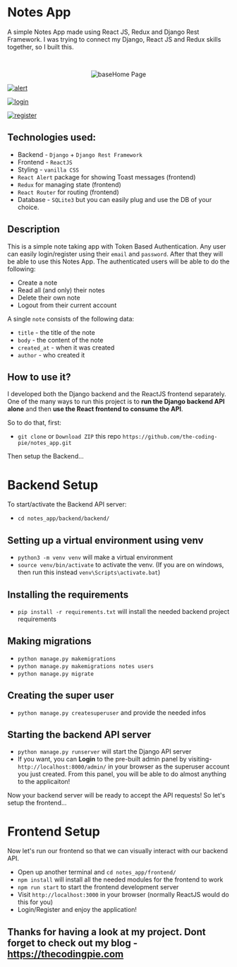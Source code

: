 # Notes App
A simple Notes App made using React JS, Redux and Django Rest Framework. I was trying to connect my Django, React JS and Redux skills together, so I built this.

<br/>

<p align="center"><img src="https://i.ibb.co/JzgS4VP/base.png" alt="base" border="0">Home Page</p>

<a href="https://ibb.co/HD36R8p"><img src="https://i.ibb.co/qMVKhQF/alert.png" alt="alert" border="0"></a>

<a href="https://ibb.co/CPR6BNj"><img src="https://i.ibb.co/y4Hp0Gz/login.png" alt="login" border="0"></a>

<a href="https://ibb.co/vs1Cd0H"><img src="https://i.ibb.co/cbJK841/register.png" alt="register" border="0"></a>

## Technologies used:

- Backend - `Django` + `Django Rest Framework`
- Frontend - `ReactJS`
- Styling - `vanilla CSS`
- `React Alert` package for showing Toast messages (frontend)
- `Redux` for managing state (frontend)
- `React Router` for routing (frontend)
- Database - `SQLite3` but you can easily plug and use the DB of your choice.

## Description

This is a simple note taking app with Token Based Authentication. Any user can easily login/register using their `email` and `password`. After that they will be able to use this Notes App. The authenticated users will be able to do the following:

- Create a note
- Read all (and only) their notes
- Delete their own note
- Logout from their current account

A single `note` consists of the following data:

- `title` - the title of the note
- `body` - the content of the note
- `created_at` - when it was created
- `author` - who created it

## How to use it?

I developed both the Django backend and the ReactJS frontend separately. 
One of the many ways to run this project is to **run the Django backend API alone** and then **use the React frontend to consume the API**.

So to do that, first:

- `git clone` or `Download ZIP` this repo `https://github.com/the-coding-pie/notes_app.git`

Then setup the Backend...

# Backend Setup

To start/activate the Backend API server:

- `cd notes_app/backend/backend/`

## Setting up a virtual environment using venv
- `python3 -m venv venv` will make a virtual environment
- `source venv/bin/activate` to activate the venv. (If you are on windows, then run this instead `venv\Scripts\activate.bat`)

## Installing the requirements
- `pip install -r requirements.txt` will install the needed backend project requirements

## Making migrations
- `python manage.py makemigrations`
- `python manage.py makemigrations notes users`
- `python manage.py migrate`

## Creating the super user
- `python manage.py createsuperuser` and provide the needed infos

## Starting the backend API server
- `python manage.py runserver` will start the Django API server
- If you want, you can **Login** to the pre-built admin panel by visiting- `http://localhost:8000/admin/` in your browser as the superuser account you just created. From this panel, you will be able to do almost anything to the applicaiton!


Now your backend server will be ready to accept the API requests! So let's setup the frontend...


# Frontend Setup

Now let's run our frontend so that we can visually interact with our backend API.

- Open up another terminal and `cd notes_app/frontend/`
- `npm install` will install all the needed modules for the frontend to work
- `npm run start` to start the frontend development server
- Visit `http://localhost:3000` in your browser (normally ReactJS would do this for you)
- Login/Register and enjoy the application!

## Thanks for having a look at my project. Dont forget to check out my blog - <a href="https://thecodingpie.com">https://thecodingpie.com</a>
